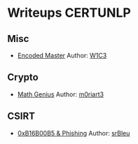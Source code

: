 # Writeups CERTUNLP
## Misc

- [Encoded Master](https://github.com/Flaggermeister/Writeups/blob/main/CERTUNLP/EncodedMaster.md) Author: [W1C3](https://twitter.com/Josewice7)

## Crypto

- [Math Genius](https://github.com/Flaggermeister/Writeups/blob/main/CERTUNLP/MathGenius.md) Author: [m0riart3](https://twitter.com/Carlosflethesmo)

## CSIRT

- [0xB16B00B5 & Phishing](https://github.com/srbleu/Writeups-en-MarkDown/blob/master/CTFTasks/2k20/CERTUNLP2020/Challs.md) Author: [srBleu](https://twitter.com/srbleu)
